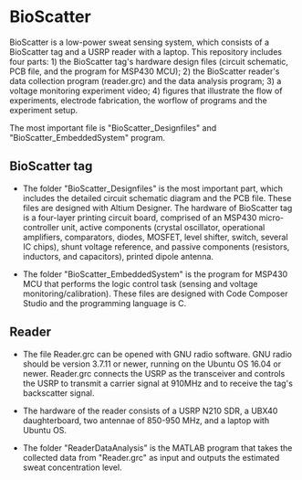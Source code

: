 # BioScatter
BioScatter is a low-power sweat sensing system, which consists of a BioScatter tag and a USRP reader with a laptop. This repository includes four parts: 1) the BioScatter tag's hardware design files (circuit schematic, PCB file, and the program for MSP430 MCU); 2) the BioScatter reader's data collection program (reader.grc) and the data analysis program; 3) a voltage monitoring experiment video; 4) figures that illustrate the flow of experiments, electrode fabrication, the worflow of programs and the experiment setup.

The most important file is "BioScatter_Designfiles" and "BioScatter_EmbeddedSystem" program.

## BioScatter tag

- The folder "BioScatter_Designfiles" is the most important part, which includes the detailed circuit schematic diagram and the PCB file. These files are designed with Altium Designer. The hardware of BioScatter tag is a four-layer printing circuit board, comprised of an MSP430 micro-controller unit, active components (crystal oscillator, operational amplifiers, comparators, diodes, MOSFET, level shifter, switch, several IC chips), shunt voltage reference, and passive components (resistors, inductors, and capacitors), printed dipole antenna.

- The folder "BioScatter_EmbeddedSystem" is the program for MSP430 MCU that performs the logic control task (sensing and voltage monitoring/calibration). These files are designed with Code Composer Studio and the programming language is C.

## Reader

- The file Reader.grc can be opened with GNU radio software. GNU radio should be version 3.7.11 or newer, running on the Ubuntu OS 16.04 or newer. Reader.grc connects the USRP as the transceiver and controls the USRP to transmit a carrier signal at 910MHz and to receive the tag's backscatter signal.

- The hardware of the reader consists of a USRP N210 SDR, a UBX40 daughterboard, two antennae of 850-950 MHz, and a laptop with Ubuntu OS.

- The folder "ReaderDataAnalysis" is the MATLAB program that takes the collected data from "Reader.grc" as input and outputs the estimated sweat concentration level.
